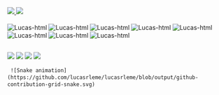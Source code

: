 <div>
  <a href="https://github.com/lucasrleme">
  <img height="180em" src="https://github-readme-stats.vercel.app/api?username=lucasrleme&show_icons=true&theme=radical"/>
  <img height="180em" src="https://github-readme-stats.vercel.app/api/top-langs/?username=anuraghazra&theme=radical&layout=compact" />
</div>
<div style="display:inline-block"><br>
   <img align="center" alt="Lucas-html" height="30" width="40" src="https://cdn.jsdelivr.net/gh/devicons/devicon/icons/html5/html5-original.svg" />    
  <img align="center" alt="Lucas-html" height="30" width="40" src="https://cdn.jsdelivr.net/gh/devicons/devicon/icons/css3/css3-original.svg" />  
  <img align="center" alt="Lucas-html" height="30" width="40" src="https://cdn.jsdelivr.net/gh/devicons/devicon/icons/javascript/javascript-original.svg" />  
  <img align="center" alt="Lucas-html" height="30" width="40" src="https://cdn.jsdelivr.net/gh/devicons/devicon/icons/php/php-original.svg" />  
  <img align="center" alt="Lucas-html" height="30" width="40" src="https://cdn.jsdelivr.net/gh/devicons/devicon/icons/bootstrap/bootstrap-original.svg" />  
  <img align="center" alt="Lucas-html" height="30" width="40" src="https://cdn.jsdelivr.net/gh/devicons/devicon/icons/wordpress/wordpress-plain.svg" />  
  <img align="center" alt="Lucas-html" height="30" width="40" src="https://cdn.jsdelivr.net/gh/devicons/devicon/icons/react/react-original.svg" /> 
  <img align="center" alt="Lucas-html" height="30" width="40" src="https://cdn.jsdelivr.net/gh/devicons/devicon/icons/sass/sass-original.svg" /> 
</div>

  ##
  
<div>
  <a href="mailto:lucasratm@gmail.com" target="_blank"><img src="https://img.shields.io/badge/Gmail-D14836?style=for-the-badge&logo=gmail&logoColor=white" /><a/>
  <a href="https://www.linkedin.com/in/lucas-leme-a0bb4043/" target="_blank"><img src="https://img.shields.io/badge/LinkedIn-0077B5?style=for-the-badge&logo=linkedin&logoColor=white" /><a/>
  <a href="https://www.instagram.com/lucasleme3/" target="_blank"><img src="https://img.shields.io/badge/Instagram-E4405F?style=for-the-badge&logo=instagram&logoColor=white" /><a/>
  <a href="https://discord.gg/UabbbmrQ" target="_blank"><img src="https://img.shields.io/badge/Discord-7289DA?style=for-the-badge&logo=discord&logoColor=white" /><a/>
    
     ![Snake animation](https://github.com/lucasrleme/lucasrleme/blob/output/github-contribution-grid-snake.svg)
</div>
